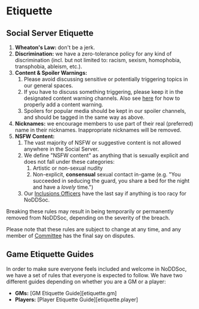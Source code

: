 # Etiquette

## Social Server Etiquette

1. **Wheaton's Law:** don't be a jerk.
2. **Discrimination:** we have a zero-tolerance policy for any kind of discrimination (incl. but not limited to: racism, sexism, homophobia, transphobia, ableism, etc.).
3. **Content & Spoiler Warnings:**
    1. Please avoid discussing sensitive or potentially triggering topics in our general spaces.
    2. If you have to discuss something triggering, please keep it in the designated content warning channels. Also see [here](/safety/triggers#triggers-in-the-social-server) for how to properly add a content warning.
    3. Spoilers for popular media should be kept in our spoiler channels, and should be tagged in the same way as above.
4. **Nicknames:** we encourage members to use part of their real (preferred) name in their nicknames. Inappropriate nicknames will be removed.
5. **NSFW Content:**
    1. The vast majority of NSFW or suggestive content is not allowed anywhere in the Social Server.
    2. We define "NSFW content" as anything that is sexually explicit and does not fall under these categories:
        1. Artistic or non-sexual nudity
        2. Non-explicit, **consensual** sexual contact in-game (e.g. "You succeeded in seducing the guard, you share a bed for the night and have a *lovely* time.")
    3. Our [Inclusions Officers](/committee/members) have the last say if anything is too racy for NoDDSoc.

Breaking these rules may result in being temporarily or permanently removed from NoDDSoc, depending on the severity of the breach.

Please note that these rules are subject to change at any time, and any member of [Committee](/committee/members) has the final say on disputes. 

## Game Etiquette Guides

In order to make sure everyone feels included and welcome in NoDDSoc, we have a set of rules that everyone is expected to follow. We have two different guides depending on whether you are a GM or a player:

- **GMs:** [GM Etiquette Guide][etiquette.gm]
- **Players:** [Player Etiquette Guide][etiquette.player]
